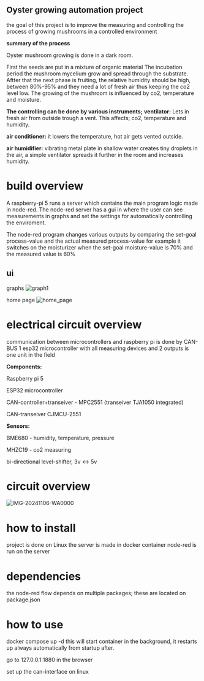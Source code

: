 
## Oyster growing automation project
the goal of this project is to improve the measuring and controlling the process of growing mushrooms in a controlled environment

**summary of the process**

Oyster mushroom growing is done in a dark room.

First the seeds are put in a mixture of organic material
The incubation period the mushroom mycelium grow and spread through the substrate.
Aftter that the next phase is fruiting, the relative humidity should be high, between 80%-95% and they need a lot of fresh air thus keeping the co2 level low.
The growing of the mushroom is influenced by co2, temperature and moisture.

**The controlling can be done by various instruments;**
**ventilator:** 
Lets in fresh air from outside trough a vent.
This affects; co2, temperature and humidity.

**air conditioner:**
it lowers the temperature, hot air gets vented outside.

**air humidifier:**
vibrating metal plate in shallow water creates tiny droplets in the air, a simple ventilator spreads it further in the room and increases humidity.

# build overview

A raspberry-pi 5 runs a server which contains the main program logic made in node-red.
The node-red server has a gui in where the user can see measurements in graphs
and set the settings for automatically controlling the enviroment.

The node-red program changes various outputs by comparing the set-goal process-value and the actual measured process-value
for example it switches on the moisturizer when the set-goal moisture-value is 70% and the measured value is 60%



## ui
graphs
![graph1](https://github.com/user-attachments/assets/ab44abb5-f7f7-415c-ac4e-e018b33c205c)

home page
![home_page](https://github.com/user-attachments/assets/5c770ff9-78f0-47a3-8079-64137895af45)




# electrical circuit overview

communication between microcontrollers and raspberry pi is done by CAN-BUS
1 esp32 microcontroller with all measuring devices and 2 outputs is one unit in the field

**Components:**

Raspberry pi 5

ESP32 microcontroller

CAN-controller+transeiver - MPC2551 (transeiver TJA1050 integrated)

CAN-transeiver CJMCU-2551

**Sensors:**

BME680 - humidity, temperature, pressure

MHZC19 - co2 measuring

bi-directional level-shifter, 3v <-> 5v


# circuit overview
![IMG-20241106-WA0000](https://github.com/user-attachments/assets/de03d8e4-49be-420d-9d4e-5c1c2054cd67)





# how to install
project is done on Linux
the server is made in docker container
node-red is run on the server

# dependencies
the node-red flow depends on multiple packages; these are located on package.json


# how to use

docker compose up -d
this will start container in the background, it restarts up always automatically from startup after.

go to 127.0.0.1:1880 in the browser

set up the can-interface on linux






